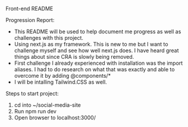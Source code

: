 Front-end README

Progression Report:

- This README will be used to help document me progress as well as challenges with this project.
- Using next.js as my framework. This is new to me but I want to challenge myself and see how well next.js does. I have heard
  great things about since CRA is slowly being removed.
- First challenge I already experienced with installation was the import aliases. I had to do research on what that was exactly and able to overcome it by adding @components/\*
- I will be intalling Tailwind.CSS as well.

Steps to start project:

1. cd into ~/social-media-site
2. Run npm run dev
3. Open browser to localhost:3000/
